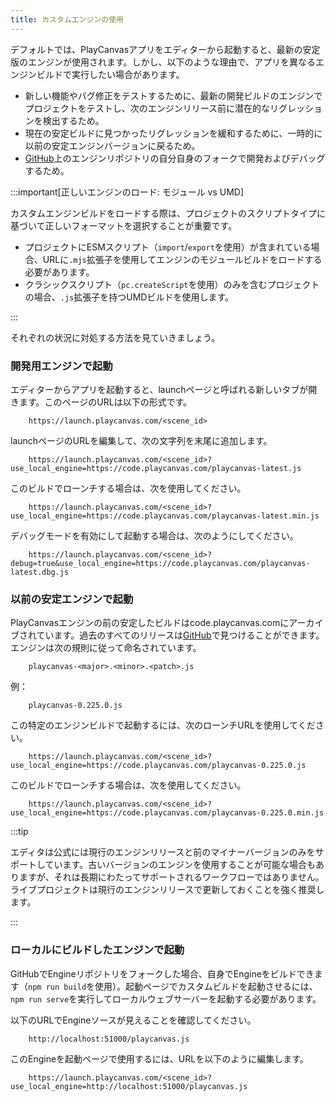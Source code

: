 ```yaml
---
title: カスタムエンジンの使用
---
```


デフォルトでは、PlayCanvasアプリをエディターから起動すると、最新の安定版のエンジンが使用されます。しかし、以下のような理由で、アプリを異なるエンジンビルドで実行したい場合があります。

* 新しい機能やバグ修正をテストするために、最新の開発ビルドのエンジンでプロジェクトをテストし、次のエンジンリリース前に潜在的なリグレッションを検出するため。
* 現在の安定ビルドに見つかったリグレッションを緩和するために、一時的に以前の安定エンジンバージョンに戻るため。
* [GitHub][1]上のエンジンリポジトリの自分自身のフォークで開発およびデバッグするため。

:::important[正しいエンジンのロード: モジュール vs UMD]

カスタムエンジンビルドをロードする際は、プロジェクトのスクリプトタイプに基づいて正しいフォーマットを選択することが重要です。

* プロジェクトにESMスクリプト（`import`/`export`を使用）が含まれている場合、URLに`.mjs`拡張子を使用してエンジンのモジュールビルドをロードする必要があります。
* クラシックスクリプト（`pc.createScript`を使用）のみを含むプロジェクトの場合、`.js`拡張子を持つUMDビルドを使用します。

:::

それぞれの状況に対処する方法を見ていきましょう。

### 開発用エンジンで起動

エディターからアプリを起動すると、launchページと呼ばれる新しいタブが開きます。このページのURLは以下の形式です。

```none
    https://launch.playcanvas.com/<scene_id>
```

launchページのURLを編集して、次の文字列を末尾に追加します。

```none
    https://launch.playcanvas.com/<scene_id>?use_local_engine=https://code.playcanvas.com/playcanvas-latest.js
```

このビルドでローンチする場合は、次を使用してください。

```none
    https://launch.playcanvas.com/<scene_id>?use_local_engine=https://code.playcanvas.com/playcanvas-latest.min.js
```

デバッグモードを有効にして起動する場合は、次のようにしてください。

```none
    https://launch.playcanvas.com/<scene_id>?debug=true&use_local_engine=https://code.playcanvas.com/playcanvas-latest.dbg.js
```

### 以前の安定エンジンで起動

PlayCanvasエンジンの前の安定したビルドはcode.playcanvas.comにアーカイブされています。過去のすべてのリリースは[GitHub][2]で見つけることができます。エンジンは次の規則に従って命名されています。

```none
    playcanvas-<major>.<minor>.<patch>.js
```

例：

```none
    playcanvas-0.225.0.js
```

この特定のエンジンビルドで起動するには、次のローンチURLを使用してください。

```none
    https://launch.playcanvas.com/<scene_id>?use_local_engine=https://code.playcanvas.com/playcanvas-0.225.0.js
```

このビルドでローンチする場合は、次を使用してください。

```none
    https://launch.playcanvas.com/<scene_id>?use_local_engine=https://code.playcanvas.com/playcanvas-0.225.0.min.js
```

:::tip

エディタは公式には現行のエンジンリリースと前のマイナーバージョンのみをサポートしています。古いバージョンのエンジンを使用することが可能な場合もありますが、それは長期にわたってサポートされるワークフローではありません。ライブプロジェクトは現行のエンジンリリースで更新しておくことを強く推奨します。

:::

### ローカルにビルドしたエンジンで起動

GitHubでEngineリポジトリをフォークした場合、自身でEngineをビルドできます（`npm run build`を使用）。起動ページでカスタムビルドを起動させるには、`npm run serve`を実行してローカルウェブサーバーを起動する必要があります。

以下のURLでEngineソースが見えることを確認してください。

```none
    http://localhost:51000/playcanvas.js
```

このEngineを起動ページで使用するには、URLを以下のように編集します。

```none
    https://launch.playcanvas.com/<scene_id>?use_local_engine=http://localhost:51000/playcanvas.js
```

[1]: https://github.com/playcanvas/engine
[2]: https://github.com/playcanvas/engine/releases
